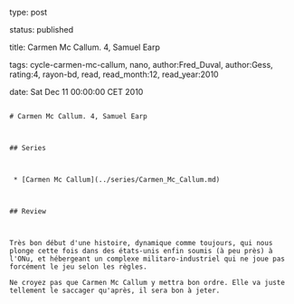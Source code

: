 type: post
status: published
title: Carmen Mc Callum. 4, Samuel Earp
tags:  cycle-carmen-mc-callum,  nano, author:Fred_Duval, author:Gess, rating:4, rayon-bd, read, read_month:12, read_year:2010
date: Sat Dec 11 00:00:00 CET 2010
~~~~~~
# Carmen Mc Callum. 4, Samuel Earp

## Series

 * [Carmen Mc Callum](../series/Carmen_Mc_Callum.md)

## Review

Très bon début d'une histoire, dynamique comme toujours, qui nous plonge cette fois dans des états-unis enfin soumis (à peu près) à l'ONu, et hébergeant un complexe militaro-industriel qui ne joue pas forcément le jeu selon les règles.  
Ne croyez pas que Carmen Mc Callum y mettra bon ordre. Elle va juste tellement le saccager qu'après, il sera bon à jeter.